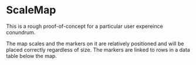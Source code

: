 # ScaleMap

This is a rough proof-of-concept for a particular user expereince conundrum.

The map scales and the markers on it are relatively positioned and will be placed correctly regardless of size. 
The markers are linked to rows in a data table below the map.

